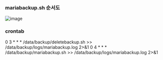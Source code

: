 ### mariabackup.sh 순서도
![image](https://github.com/user-attachments/assets/82b2b31b-465d-4650-a1eb-3bf952c643e6)



### crontab

0 3 * * * /data/backup/deletebackup.sh >> /data/backup/logs/mariabackup.log 2>&1
0 4 * * * /data/backup/mariabackup.sh >> /data/backup/logs/mariabackup.log 2>&1
